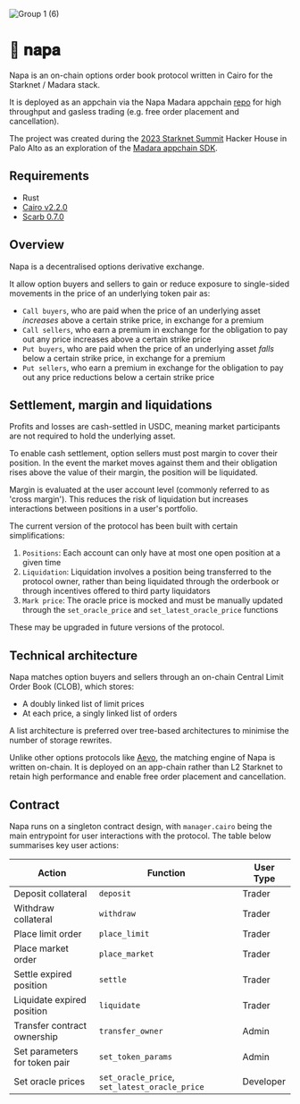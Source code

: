 ![Group 1 (6)](https://github.com/parketh/napa/assets/27808560/bcffd1dc-6797-4b59-8e04-841768a8f3ce)

# 🔆 𝐧𝐚𝐩𝐚
Napa is an on-chain options order book protocol written in Cairo for the Starknet / Madara stack.

It is deployed as an appchain via the Napa Madara appchain [repo](https://github.com/parketh/napa-appchain) for high throughput and gasless trading (e.g. free order placement and cancellation).

The project was created during the [2023 Starknet Summit](https://summit23.starknet.io/) Hacker House in Palo Alto as an exploration of the [Madara appchain SDK](https://github.com/keep-starknet-strange/madara).

## Requirements

- Rust
- [Cairo v2.2.0](https://github.com/starkware-libs/cairo)
- [Scarb 0.7.0](https://docs.swmansion.com/scarb/)

## Overview

Napa is a decentralised options derivative exchange. 

It allow option buyers and sellers to gain or reduce exposure to single-sided movements in the price of an underlying token pair as: 

- `Call buyers`, who are paid when the price of an underlying asset _increases_ above a certain strike price, in exchange for a premium
- `Call sellers`, who earn a premium in exchange for the obligation to pay out any price increases above a certain strike price
- `Put buyers`, who are paid when the price of an underlying asset _falls_ below a certain strike price, in exchange for a premium
- `Put sellers`, who earn a premium in exchange for the obligation to pay out any price reductions below a certain strike price

## Settlement, margin and liquidations

Profits and losses are cash-settled in USDC, meaning market participants are not required to hold the underlying asset.

To enable cash settlement, option sellers must post margin to cover their position. In the event the market moves against them and their obligation rises above the value of their margin, the position will be liquidated.

Margin is evaluated at the user account level (commonly referred to as 'cross margin'). This reduces the risk of liquidation but increases interactions between positions in a user's portfolio.

The current version of the protocol has been built with certain simplifications:
1. `Positions`: Each account can only have at most one open position at a given time
2. `Liquidation`: Liquidation involves a position being transferred to the protocol owner, rather than being liquidated through the orderbook or through incentives offered to third party liquidators
3. `Mark price`: The oracle price is mocked and must be manually updated through the `set_oracle_price` and `set_latest_oracle_price` functions

These may be upgraded in future versions of the protocol.

## Technical architecture

Napa matches option buyers and sellers through an on-chain Central Limit Order Book (CLOB), which stores:
- A doubly linked list of limit prices
- At each price, a singly linked list of orders

A list architecture is preferred over tree-based architectures to minimise the number of storage rewrites.

Unlike other options protocols like [Aevo](https://www.aevo.xyz/), the matching engine of Napa is written on-chain. It is deployed on an app-chain rather than L2 Starknet to retain high performance and enable free order placement and cancellation.

## Contract

Napa runs on a singleton contract design, with `manager.cairo` being the main entrypoint for user interactions with the protocol. The table below summarises key user actions:

| Action  | Function | User Type |
| ------------- | ------------- | ------------- | 
| Deposit collateral  | `deposit`  | Trader |
| Withdraw collateral  | `withdraw`  | Trader |
| Place limit order  | `place_limit`  | Trader |
| Place market order  | `place_market`  | Trader |
| Settle expired position | `settle`  | Trader |
| Liquidate expired position | `liquidate`  | Trader |
| Transfer contract ownership | `transfer_owner`  | Admin |
| Set parameters for token pair | `set_token_params`  | Admin |
| Set oracle prices | `set_oracle_price`, `set_latest_oracle_price` | Developer |
